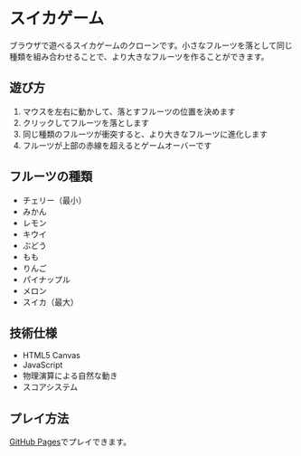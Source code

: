 # スイカゲーム

ブラウザで遊べるスイカゲームのクローンです。小さなフルーツを落として同じ種類を組み合わせることで、より大きなフルーツを作ることができます。

## 遊び方

1. マウスを左右に動かして、落とすフルーツの位置を決めます
2. クリックしてフルーツを落とします
3. 同じ種類のフルーツが衝突すると、より大きなフルーツに進化します
4. フルーツが上部の赤線を超えるとゲームオーバーです

## フルーツの種類

- チェリー（最小）
- みかん
- レモン
- キウイ
- ぶどう
- もも
- りんご
- パイナップル
- メロン
- スイカ（最大）

## 技術仕様

- HTML5 Canvas
- JavaScript
- 物理演算による自然な動き
- スコアシステム

## プレイ方法

[GitHub Pages](https://ryusuke.github.io/mini-game/)でプレイできます。
